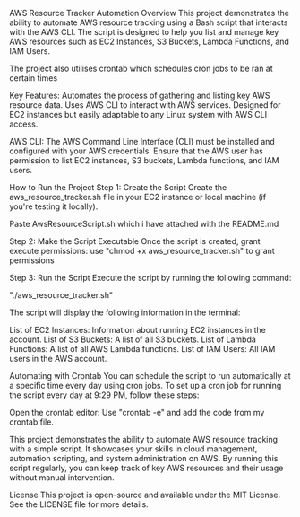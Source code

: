 AWS Resource Tracker Automation Overview This project demonstrates the ability to automate AWS resource tracking using a Bash script that interacts with the AWS CLI. The script is designed to help you list and manage key AWS resources such as EC2 Instances, S3 Buckets, Lambda Functions, and IAM Users.

The project also utilises crontab which schedules cron jobs to be ran at certain times

Key Features: Automates the process of gathering and listing key AWS resource data. Uses AWS CLI to interact with AWS services. Designed for EC2 instances but easily adaptable to any Linux system with AWS CLI access.

AWS CLI: The AWS Command Line Interface (CLI) must be installed and configured with your AWS credentials. Ensure that the AWS user has permission to list EC2 instances, S3 buckets, Lambda functions, and IAM users.

How to Run the Project Step 1: Create the Script Create the aws_resource_tracker.sh file in your EC2 instance or local machine (if you're testing it locally).

Paste AwsResourceScript.sh which i have attached with the README.md

Step 2: Make the Script Executable Once the script is created, grant execute permissions: use "chmod +x aws_resource_tracker.sh" to grant permissions

Step 3: Run the Script Execute the script by running the following command:

"./aws_resource_tracker.sh"

The script will display the following information in the terminal:

List of EC2 Instances: Information about running EC2 instances in the account. List of S3 Buckets: A list of all S3 buckets. List of Lambda Functions: A list of all AWS Lambda functions. List of IAM Users: All IAM users in the AWS account.

Automating with Crontab You can schedule the script to run automatically at a specific time every day using cron jobs. To set up a cron job for running the script every day at 9:29 PM, follow these steps:

Open the crontab editor: Use "crontab -e" and add the code from my crontab file.

This project demonstrates the ability to automate AWS resource tracking with a simple script. It showcases your skills in cloud management, automation scripting, and system administration on AWS. By running this script regularly, you can keep track of key AWS resources and their usage without manual intervention.

License This project is open-source and available under the MIT License. See the LICENSE file for more details.
